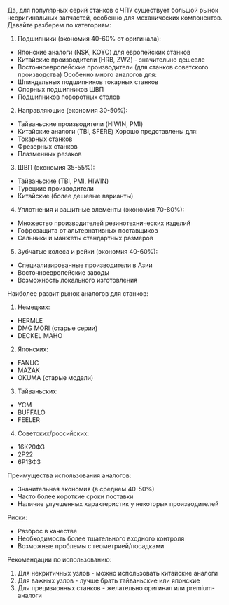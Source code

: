 Да, для популярных серий станков с ЧПУ существует большой рынок неоригинальных запчастей, особенно для механических компонентов. Давайте разберем по категориям:

1. Подшипники (экономия 40-60% от оригинала):
- Японские аналоги (NSK, KOYO) для европейских станков
- Китайские производители (HRB, ZWZ) - значительно дешевле
- Восточноевропейские производители (для станков советского производства)
Особенно много аналогов для:
- Шпиндельных подшипников токарных станков
- Опорных подшипников ШВП
- Подшипников поворотных столов

2. Направляющие (экономия 30-50%):
- Тайваньские производители (HIWIN, PMI)
- Китайские аналоги (TBI, SFERE)
Хорошо представлены для:
- Токарных станков
- Фрезерных станков
- Плазменных резаков

3. ШВП (экономия 35-55%):
- Тайваньские (TBI, PMI, HIWIN)
- Турецкие производители
- Китайские (более дешевые варианты)

4. Уплотнения и защитные элементы (экономия 70-80%):
- Множество производителей резинотехнических изделий
- Гофрозащита от альтернативных поставщиков
- Сальники и манжеты стандартных размеров

5. Зубчатые колеса и рейки (экономия 40-60%):
- Специализированные производители в Азии
- Восточноевропейские заводы
- Возможность локального изготовления

Наиболее развит рынок аналогов для станков:
1. Немецких:
- HERMLE
- DMG MORI (старые серии)
- DECKEL MAHO

2. Японских:
- FANUC
- MAZAK
- OKUMA (старые модели)

3. Тайваньских:
- YCM
- BUFFALO
- FEELER

4. Советских/российских:
- 16К20Ф3
- 2Р22
- 6Р13Ф3

Преимущества использования аналогов:
- Значительная экономия (в среднем 40-50%)
- Часто более короткие сроки поставки
- Наличие улучшенных характеристик у некоторых производителей

Риски:
- Разброс в качестве
- Необходимость более тщательного входного контроля
- Возможные проблемы с геометрией/посадками

Рекомендации по использованию:
1. Для некритичных узлов - можно использовать китайские аналоги
2. Для важных узлов - лучше брать тайваньские или японские
3. Для прецизионных станков - желательно оригинал или premium-аналоги